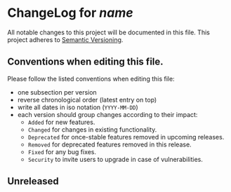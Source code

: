 # ChangeLog for $name$

All notable changes to this project will be documented in this file.
This project adheres to [Semantic Versioning](http://semver.org/).

## Conventions when editing this file.

Please follow the listed conventions when editing this file:

* one subsection per version
* reverse chronological order (latest entry on top)
* write all dates in iso notation (`YYYY-MM-DD`)
* each version should group changes according to their impact:
    * `Added` for new features.
    * `Changed` for changes in existing functionality.
    * `Deprecated` for once-stable features removed in upcoming releases.
    * `Removed` for deprecated features removed in this release.
    * `Fixed` for any bug fixes.
    * `Security` to invite users to upgrade in case of vulnerabilities.

## Unreleased

